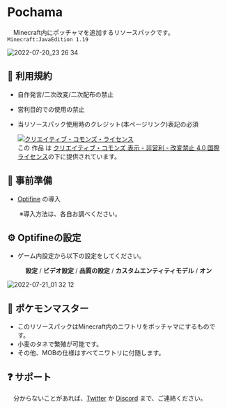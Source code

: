 # Pochama
　Minecraft内にポッチャマを追加するリソースパックです。`Minecraft:JavaEdition 1.19`

![2022-07-20_23 26 34](https://user-images.githubusercontent.com/74033831/180032927-f7a3c56d-dd68-4ad1-a323-c094c6413edd.png)


## 🚫 利用規約
 - 自作発言/二次改変/二次配布の禁止
 - 営利目的での使用の禁止
 - 当リソースパック使用時のクレジット(本ページリンク)表記の必須


      <a rel="license" href="http://creativecommons.org/licenses/by-nc-nd/4.0/"><img alt="クリエイティブ・コモンズ・ライセンス" style="border-width:0" src="https://i.creativecommons.org/l/by-nc-nd/4.0/88x31.png" /></a><br />この 作品 は <a rel="license" href="http://creativecommons.org/licenses/by-nc-nd/4.0/">クリエイティブ・コモンズ 表示 - 非営利 - 改変禁止 4.0 国際 ライセンス</a>の下に提供されています。

## 📄 事前準備
 - [Optifine](https://optifine.net/downloads) の導入
 
 　　※導入方法は、各自お調べください。
 
 
 
## ⚙ Optifineの設定
 - ゲーム内設定から以下の設定をしてください。
 
    　 **設定** / **ビデオ設定** / **品質の設定** / **カスタムエンティティモデル** / **オン**
 
 

![2022-07-21_01 32 12](https://user-images.githubusercontent.com/74033831/180035832-546b5876-936f-47d5-b8e4-e4e1ecae59c4.png)



## 🐧 ポケモンマスター
 - このリソースパックはMinecraft内のニワトリをポッチャマにするものです。
 - 小麦のタネで繁殖が可能です。
 - その他、MOBの仕様はすべてニワトリに付随します。
 
 
 
## ❓ サポート
　分からないことがあれば、[Twitter](https://twitter.com/yohemal) か [Discord](https://discord.gg/Tv6pT5Y2BS) まで、ご連絡ください。
